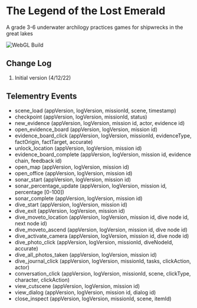 # The Legend of the Lost Emerald
A grade 3-6 underwater archilogy practices games for shipwrecks in the great lakes

![WebGL Build](https://github.com/fielddaylab/shipwreck/workflows/WebGL%20Build/badge.svg)

## Change Log
1. Initial version (4/12/22)

## Telementry Events
* scene_load (appVersion, logVersion, missionId, scene, timestamp)
* checkpoint (appVersion, logVersion, missionId, status)
* new_evidence (appVersion, logVersion, mission id, actor, evidence id)
* open_evidence_board (appVersion, logVersion, mission id)
* evidence_board_click (appVersion, logVersion, missionId, evidenceType, factOrigin, factTarget, accurate)
* unlock_location (appVersion, logVersion, mission id)
* evidence_board_complete (appVersion, logVersion, mission id, evidence chain, feedback id)
* open_map (appVersion, logVersion, mission id)
* open_office (appVersion, logVersion, mission id)
* sonar_start (appVersion, logVersion, mission id)
* sonar_percentage_update (appVersion, logVersion, mission id, percentage [0-100])
* sonar_complete (appVersion, logVersion, mission id)
* dive_start (appVersion, logVersion, mission id)
* dive_exit (appVersion, logVersion, mission id)
* dive_moveto_location (appVersion, logVersion, mission id, dive node id, next node id)
* dive_moveto_ascend (appVersion, logVersion, mission id, dive node id)
* dive_activate_camera (appVersion, logVersion, mission id, dive node id)
* dive_photo_click (appVersion, logVersion, missionId, diveNodeId, accurate)
* dive_all_photos_taken (appVersion, logVersion, mission id)
* dive_journal_click (appVersion, logVersion, missionId, tasks, clickAction, actor)
* conversation_click (appVersion, logVersion, missionId, scene, clickType, character, clickAction)
* view_cutscene (appVersion, logVersion, mission id)
* view_dialog (appVersion, logVersion, mission id, dialog id)
* close_inspect (appVersion, logVersion, missionId, scene, itemId)
